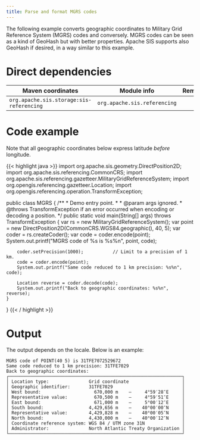 ```yaml
---
title: Parse and format MGRS codes
---
```


The following example converts geographic coordinates to
Military Grid Reference System (MGRS) codes and conversely.
MGRS codes can be seen as a kind of GeoHash but with better properties.
Apache SIS supports also GeoHash if desired, in a way similar to this example.


# Direct dependencies

Maven coordinates                        | Module info                  | Remarks
---------------------------------------- | ---------------------------- | -------
`org.apache.sis.storage:sis-referencing` | `org.apache.sis.referencing` |


# Code example

Note that all geographic coordinates below express latitude *before* longitude.

{{< highlight java >}}
import org.apache.sis.geometry.DirectPosition2D;
import org.apache.sis.referencing.CommonCRS;
import org.apache.sis.referencing.gazetteer.MilitaryGridReferenceSystem;
import org.opengis.referencing.gazetteer.Location;
import org.opengis.referencing.operation.TransformException;

public class MGRS {
    /**
     * Demo entry point.
     *
     * @param  args  ignored.
     * @throws TransformException if an error occurred when encoding or decoding a position.
     */
    public static void main(String[] args) throws  TransformException {
        var rs    = new MilitaryGridReferenceSystem();
        var point = new DirectPosition2D(CommonCRS.WGS84.geographic(), 40, 5);
        var coder = rs.createCoder();
        var code  = coder.encode(point);
        System.out.printf("MGRS code of %s is %s%n", point, code);

        coder.setPrecision(1000);           // Limit to a precision of 1 km.
        code = coder.encode(point);
        System.out.printf("Same code reduced to 1 km precision: %s%n", code);

        Location reverse = coder.decode(code);
        System.out.printf("Back to geographic coordinates: %s%n", reverse);
    }
}
{{< / highlight >}}


# Output

The output depends on the locale.
Below is an example:

```
MGRS code of POINT(40 5) is 31TFE7072529672
Same code reduced to 1 km precision: 31TFE7029
Back to geographic coordinates:
┌─────────────────────────────────────────────────────────────────┐
│ Location type:               Grid coordinate                    │
│ Geographic identifier:       31TFE7029                          │
│ West bound:                    670,000 m    —     4°59′28″E     │
│ Representative value:          670,500 m    —     4°59′51″E     │
│ East bound:                    671,000 m    —     5°00′12″E     │
│ South bound:                 4,429,656 m    —    40°00′00″N     │
│ Representative value:        4,429,828 m    —    40°00′05″N     │
│ North bound:                 4,430,000 m    —    40°00′12″N     │
│ Coordinate reference system: WGS 84 / UTM zone 31N              │
│ Administrator:               North Atlantic Treaty Organization │
└─────────────────────────────────────────────────────────────────┘
```
